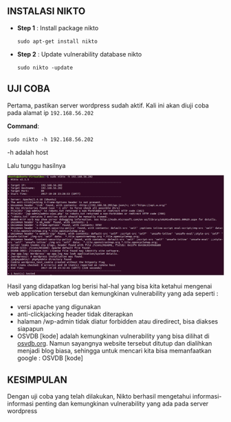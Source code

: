 ## INSTALASI NIKTO

* **Step 1**    : Install package nikto
  ```
  sudo apt-get install nikto
  ```

* **Step 2**    : Update vulnerability database nikto
  ```
  sudo nikto -update
  ```

## UJI COBA

Pertama, pastikan server wordpress sudah aktif. Kali ini akan diuji coba pada alamat ip `192.168.56.202` 

**Command**:

```
sudo nikto -h 192.168.56.202
```
-h adalah host

Lalu tunggu hasilnya

![](/assets/nikto-hasil.PNG)
  
Hasil yang didapatkan log berisi hal-hal yang bisa kita ketahui mengenai web application tersebut dan kemungkinan vulnerability yang ada seperti :
- versi apache yang digunakan
- anti-clickjacking header tidak diterapkan
- halaman /wp-admin tidak diatur forbidden atau diredirect, bisa diakses siapapun
- OSVDB [kode] adalah kemungkinan vulnerability yang bisa dilihat di [osvdb.org](www.osvdb.org). Namun sayangnya website tersebut ditutup dan dialihkan menjadi blog biasa, sehingga untuk mencari kita bisa memanfaatkan google : OSVDB [kode]

## KESIMPULAN

Dengan uji coba yang telah dilakukan, Nikto berhasil mengetahui informasi-informasi penting dan kemungkinan vulnerability yang ada pada server wordpress
